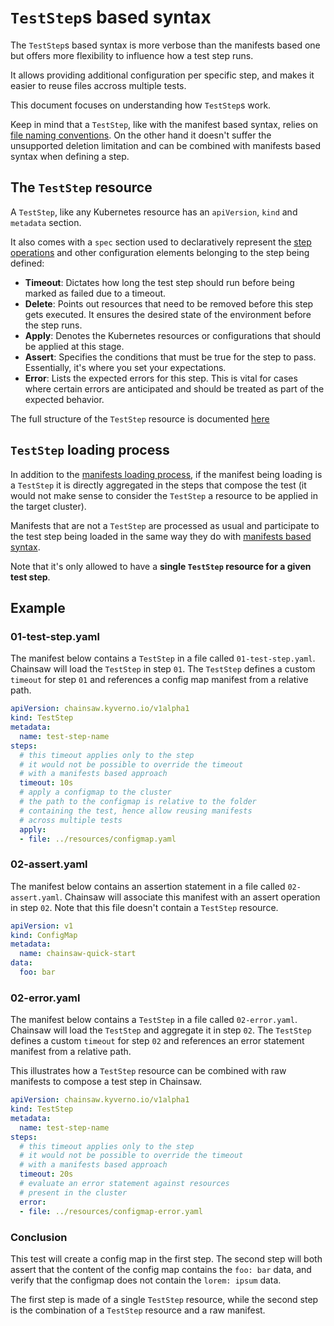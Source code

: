 # `TestStep`s based syntax

The `TestStep`s based syntax is more verbose than the manifests based one but offers more flexibility to influence how a test step runs.

It allows providing additional configuration per specific step, and makes it easier to reuse files accross multiple tests.

This document focuses on understanding how `TestStep`s work.

Keep in mind that a `TestStep`, like with the manifest based syntax, relies on [file naming conventions](with-manifests.md#file-naming-convention).
On the other hand it doesn't suffer the unsupported deletion limitation and can be combined with manifests based syntax when defining a step.

## The `TestStep` resource

A `TestStep`, like any Kubernetes resource has an `apiVersion`, `kind` and `metadata` section.

It also comes with a `spec` section used to declaratively represent the [step operations](what-is-a-test.md#operations) and other configuration elements belonging to the step being defined:

- **Timeout**: Dictates how long the test step should run before being marked as failed due to a timeout.
- **Delete**: Points out resources that need to be removed before this step gets executed. It ensures the desired state of the environment before the step runs.
- **Apply**: Denotes the Kubernetes resources or configurations that should be applied at this stage.
- **Assert**: Specifies the conditions that must be true for the step to pass. Essentially, it's where you set your expectations.
- **Error**: Lists the expected errors for this step. This is vital for cases where certain errors are anticipated and should be treated as part of the expected behavior.

The full structure of the `TestStep` resource is documented [here](../apis/chainsaw.v1alpha1.md#chainsaw-kyverno-io-v1alpha1-TestStep)

## `TestStep` loading process

In addition to the [manifests loading process](with-manifests.md#manifests-loading-process), if the manifest being loading is a `TestStep` it is directly aggregated in the steps that compose the test (it would not make sense to consider the `TestStep` a resource to be applied in the target cluster).

Manifests that are not a `TestStep` are processed as usual and participate to the test step being loaded in the same way they do with [manifests based syntax](with-manifests.md#manifests-loading-process).

Note that it's only allowed to have a **single `TestStep` resource for a given test step**.

## Example

### 01-test-step.yaml

The manifest below contains a `TestStep` in a file called `01-test-step.yaml`. Chainsaw will load the `TestStep` in step `01`.
The `TestStep` defines a custom `timeout` for step `01` and references a config map manifest from a relative path.

```yaml
apiVersion: chainsaw.kyverno.io/v1alpha1
kind: TestStep
metadata:
  name: test-step-name
steps:
  # this timeout applies only to the step
  # it would not be possible to override the timeout
  # with a manifests based approach
  timeout: 10s
  # apply a configmap to the cluster
  # the path to the configmap is relative to the folder
  # containing the test, hence allow reusing manifests
  # across multiple tests
  apply:
  - file: ../resources/configmap.yaml
```

### 02-assert.yaml

The manifest below contains an assertion statement in a file called `02-assert.yaml`. Chainsaw will associate this manifest with an assert operation in step `02`.
Note that this file doesn't contain a `TestStep` resource.

```yaml
apiVersion: v1
kind: ConfigMap
metadata:
  name: chainsaw-quick-start
data:
  foo: bar
```

### 02-error.yaml

The manifest below contains a `TestStep` in a file called `02-error.yaml`. Chainsaw will load the `TestStep` and aggregate it in step `02`.
The `TestStep` defines a custom `timeout` for step `02` and references an error statement manifest from a relative path.

This illustrates how a `TestStep` resource can be combined with raw manifests to compose a test step in Chainsaw.

```yaml
apiVersion: chainsaw.kyverno.io/v1alpha1
kind: TestStep
metadata:
  name: test-step-name
steps:
  # this timeout applies only to the step
  # it would not be possible to override the timeout
  # with a manifests based approach
  timeout: 20s
  # evaluate an error statement against resources
  # present in the cluster
  error:
  - file: ../resources/configmap-error.yaml
```

### Conclusion

This test will create a config map in the first step.
The second step will both assert that the content of the config map contains the `foo: bar` data, and verify that the configmap does not contain the `lorem: ipsum` data.

The first step is made of a single `TestStep` resource, while the second step is the combination of a `TestStep` resource and a raw manifest.